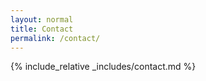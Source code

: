 ```yaml
---
layout: normal
title: Contact
permalink: /contact/
---
```


{% include_relative _includes/contact.md %}